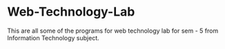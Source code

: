 # Web-Technology-Lab
This are all some of the programs for web technology lab for sem - 5 from Information Technology subject. 
